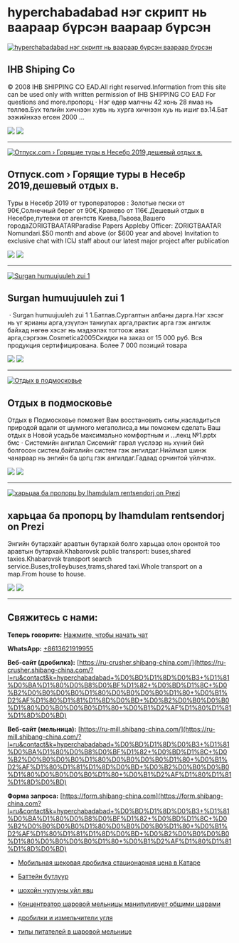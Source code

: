 # hyperchabadabad нэг скрипт нь ваараар бүрсэн ваараар бүрсэн

<a href="https://swt.shibang-china.com/?l=ru&img&k=hyperchabadabad+%D0%BD%D1%8D%D0%B3+%D1%81%D0%BA%D1%80%D0%B8%D0%BF%D1%82+%D0%BD%D1%8C+%D0%B2%D0%B0%D0%B0%D1%80%D0%B0%D0%B0%D1%80+%D0%B1%D2%AF%D1%80%D1%81%D1%8D%D0%BD+%D0%B2%D0%B0%D0%B0%D1%80%D0%B0%D0%B0%D1%80+%D0%B1%D2%AF%D1%80%D1%81%D1%8D%D0%BD" target="_blank">![hyperchabadabad нэг скрипт нь ваараар бүрсэн ваараар бүрсэн](http://static.shibang-china.com/all-800x300/689.jpg)</a>

## IHB Shiping Co
&#169; 2008 IHB SHIPPING CO EAD.All right reserved.Information from this site can be used only with written permission of IHB SHIPPING CO EAD For questions and more.пропорц&nbsp;&#0183;&#32;Нэг өдөр малчны 42 хонь 28 ямаа нь төллөв.Бүх төлийн хичнээн хувь нь хурга хичнээн хуь нь ишиг вэ.14.Бат ээжийнхээ өгсөн 2000 …


<a href="https://whatsapp.shibangsoft.com/WhatsApp.php" target="_blank" title="WhatsApp">![](http://static.shibang-china.com/icon/whatsapp.png)</a> <a href="https://swt.shibang-china.com/?l=ru&icon&k=hyperchabadabad+%D0%BD%D1%8D%D0%B3+%D1%81%D0%BA%D1%80%D0%B8%D0%BF%D1%82+%D0%BD%D1%8C+%D0%B2%D0%B0%D0%B0%D1%80%D0%B0%D0%B0%D1%80+%D0%B1%D2%AF%D1%80%D1%81%D1%8D%D0%BD+%D0%B2%D0%B0%D0%B0%D1%80%D0%B0%D0%B0%D1%80+%D0%B1%D2%AF%D1%80%D1%81%D1%8D%D0%BD" target="_blank">![](http://static.shibang-china.com/icon/chat-ru.png)</a>

---

<a href="https://swt.shibang-china.com/?l=ru&img&k=hyperchabadabad+%D0%BD%D1%8D%D0%B3+%D1%81%D0%BA%D1%80%D0%B8%D0%BF%D1%82+%D0%BD%D1%8C+%D0%B2%D0%B0%D0%B0%D1%80%D0%B0%D0%B0%D1%80+%D0%B1%D2%AF%D1%80%D1%81%D1%8D%D0%BD+%D0%B2%D0%B0%D0%B0%D1%80%D0%B0%D0%B0%D1%80+%D0%B1%D2%AF%D1%80%D1%81%D1%8D%D0%BD" target="_blank">![Отпуск.com › Горящие туры в Несебр 2019,дешевый отдых в.](http://static.shibang-china.com/all-800x300/319.jpg)</a>

## Отпуск.com › Горящие туры в Несебр 2019,дешевый отдых в.
Туры в Несебр 2019 от туроператоров : Золотые пески от 90€,Солнечный берег от 90€,Кранево от 116€.Дешевый отдых в Несебре,путевки от агентств Киева,Львова,Вашего городаZORIGTBAATARParadise Papers Appleby Officer: ZORIGTBAATAR Nomundari.$50 month and above (or $600 year and above) Invitation to exclusive chat with ICIJ staff about our latest major project after publication


<a href="https://whatsapp.shibangsoft.com/WhatsApp.php" target="_blank" title="WhatsApp">![](http://static.shibang-china.com/icon/whatsapp.png)</a> <a href="https://swt.shibang-china.com/?l=ru&icon&k=hyperchabadabad+%D0%BD%D1%8D%D0%B3+%D1%81%D0%BA%D1%80%D0%B8%D0%BF%D1%82+%D0%BD%D1%8C+%D0%B2%D0%B0%D0%B0%D1%80%D0%B0%D0%B0%D1%80+%D0%B1%D2%AF%D1%80%D1%81%D1%8D%D0%BD+%D0%B2%D0%B0%D0%B0%D1%80%D0%B0%D0%B0%D1%80+%D0%B1%D2%AF%D1%80%D1%81%D1%8D%D0%BD" target="_blank">![](http://static.shibang-china.com/icon/chat-ru.png)</a>

---

<a href="https://swt.shibang-china.com/?l=ru&img&k=hyperchabadabad+%D0%BD%D1%8D%D0%B3+%D1%81%D0%BA%D1%80%D0%B8%D0%BF%D1%82+%D0%BD%D1%8C+%D0%B2%D0%B0%D0%B0%D1%80%D0%B0%D0%B0%D1%80+%D0%B1%D2%AF%D1%80%D1%81%D1%8D%D0%BD+%D0%B2%D0%B0%D0%B0%D1%80%D0%B0%D0%B0%D1%80+%D0%B1%D2%AF%D1%80%D1%81%D1%8D%D0%BD" target="_blank">![Surgan humuujuuleh zui 1](http://static.shibang-china.com/all-800x300/737.jpg)</a>

## Surgan humuujuuleh zui 1
&nbsp;&#0183;&#32;Surgan humuujuuleh zui 1 1.Батлав.Сургалтын албаны дарга.Нэг хэсэг нь үг ярианы арга,үзүүлэн таниулах арга,практик арга гэж ангилж байхад нөгөө хэсэг нь мэдээлэх тогтоож авах арга,сэргээн.Cosmetica2005Скидки на заказ от 15 000 руб. Вся продукция сертифицирована. Более 7 000 позиций товара


<a href="https://whatsapp.shibangsoft.com/WhatsApp.php" target="_blank" title="WhatsApp">![](http://static.shibang-china.com/icon/whatsapp.png)</a> <a href="https://swt.shibang-china.com/?l=ru&icon&k=hyperchabadabad+%D0%BD%D1%8D%D0%B3+%D1%81%D0%BA%D1%80%D0%B8%D0%BF%D1%82+%D0%BD%D1%8C+%D0%B2%D0%B0%D0%B0%D1%80%D0%B0%D0%B0%D1%80+%D0%B1%D2%AF%D1%80%D1%81%D1%8D%D0%BD+%D0%B2%D0%B0%D0%B0%D1%80%D0%B0%D0%B0%D1%80+%D0%B1%D2%AF%D1%80%D1%81%D1%8D%D0%BD" target="_blank">![](http://static.shibang-china.com/icon/chat-ru.png)</a>

---

<a href="https://swt.shibang-china.com/?l=ru&img&k=hyperchabadabad+%D0%BD%D1%8D%D0%B3+%D1%81%D0%BA%D1%80%D0%B8%D0%BF%D1%82+%D0%BD%D1%8C+%D0%B2%D0%B0%D0%B0%D1%80%D0%B0%D0%B0%D1%80+%D0%B1%D2%AF%D1%80%D1%81%D1%8D%D0%BD+%D0%B2%D0%B0%D0%B0%D1%80%D0%B0%D0%B0%D1%80+%D0%B1%D2%AF%D1%80%D1%81%D1%8D%D0%BD" target="_blank">![Отдых в подмосковье](http://static.shibang-china.com/all-800x300/362.jpg)</a>

## Отдых в подмосковье
Отдых в Подмосковье поможет Вам восстановить силы,насладиться природой вдали от шумного мегаполиса,а мы поможем сделать Ваш отдых в Новой усадьбе максимально комфортным и …лекц №1.pptx бмс&nbsp;&#0183;&#32;Системийн ангилал Сисемийг гарал үүслээр нь хүний бий болгосон систем,байгалийн систем гэж ангилдаг.Нийлмэл шинж чанараар нь энгийн ба цогц гэж ангилдаг.Гадаад орчинтой үйлчлэх.


<a href="https://whatsapp.shibangsoft.com/WhatsApp.php" target="_blank" title="WhatsApp">![](http://static.shibang-china.com/icon/whatsapp.png)</a> <a href="https://swt.shibang-china.com/?l=ru&icon&k=hyperchabadabad+%D0%BD%D1%8D%D0%B3+%D1%81%D0%BA%D1%80%D0%B8%D0%BF%D1%82+%D0%BD%D1%8C+%D0%B2%D0%B0%D0%B0%D1%80%D0%B0%D0%B0%D1%80+%D0%B1%D2%AF%D1%80%D1%81%D1%8D%D0%BD+%D0%B2%D0%B0%D0%B0%D1%80%D0%B0%D0%B0%D1%80+%D0%B1%D2%AF%D1%80%D1%81%D1%8D%D0%BD" target="_blank">![](http://static.shibang-china.com/icon/chat-ru.png)</a>

---

<a href="https://swt.shibang-china.com/?l=ru&img&k=hyperchabadabad+%D0%BD%D1%8D%D0%B3+%D1%81%D0%BA%D1%80%D0%B8%D0%BF%D1%82+%D0%BD%D1%8C+%D0%B2%D0%B0%D0%B0%D1%80%D0%B0%D0%B0%D1%80+%D0%B1%D2%AF%D1%80%D1%81%D1%8D%D0%BD+%D0%B2%D0%B0%D0%B0%D1%80%D0%B0%D0%B0%D1%80+%D0%B1%D2%AF%D1%80%D1%81%D1%8D%D0%BD" target="_blank">![харьцаа ба пропорц by lhamdulam rentsendorj on Prezi](http://static.shibang-china.com/all-800x300/1368.jpg)</a>

## харьцаа ба пропорц by lhamdulam rentsendorj on Prezi
Энгийн бутархайг аравтын бутархай болго харьцаа олон оронтой тоо аравтын бутархай.Khabarovsk public transport: buses,shared taxies.Khabarovsk transport search service.Buses,trolleybuses,trams,shared taxi.Whole transport on a map.From house to house.


<a href="https://whatsapp.shibangsoft.com/WhatsApp.php" target="_blank" title="WhatsApp">![](http://static.shibang-china.com/icon/whatsapp.png)</a> <a href="https://swt.shibang-china.com/?l=ru&icon&k=hyperchabadabad+%D0%BD%D1%8D%D0%B3+%D1%81%D0%BA%D1%80%D0%B8%D0%BF%D1%82+%D0%BD%D1%8C+%D0%B2%D0%B0%D0%B0%D1%80%D0%B0%D0%B0%D1%80+%D0%B1%D2%AF%D1%80%D1%81%D1%8D%D0%BD+%D0%B2%D0%B0%D0%B0%D1%80%D0%B0%D0%B0%D1%80+%D0%B1%D2%AF%D1%80%D1%81%D1%8D%D0%BD" target="_blank">![](http://static.shibang-china.com/icon/chat-ru.png)</a>

---
## Свяжитесь с нами:

**Теперь говорите:** [Нажмите, чтобы начать чат](https://swt.shibang-china.com?l=ru&contact&k=hyperchabadabad+%D0%BD%D1%8D%D0%B3+%D1%81%D0%BA%D1%80%D0%B8%D0%BF%D1%82+%D0%BD%D1%8C+%D0%B2%D0%B0%D0%B0%D1%80%D0%B0%D0%B0%D1%80+%D0%B1%D2%AF%D1%80%D1%81%D1%8D%D0%BD+%D0%B2%D0%B0%D0%B0%D1%80%D0%B0%D0%B0%D1%80+%D0%B1%D2%AF%D1%80%D1%81%D1%8D%D0%BD)

**WhatsApp:**  [+8613621919955](https://whatsapp.shibangsoft.com/WhatsApp.php)

**Веб-сайт (дробилка):** [https://ru-crusher.shibang-china.com/](https://ru-crusher.shibang-china.com/?l=ru&contact&k=hyperchabadabad+%D0%BD%D1%8D%D0%B3+%D1%81%D0%BA%D1%80%D0%B8%D0%BF%D1%82+%D0%BD%D1%8C+%D0%B2%D0%B0%D0%B0%D1%80%D0%B0%D0%B0%D1%80+%D0%B1%D2%AF%D1%80%D1%81%D1%8D%D0%BD+%D0%B2%D0%B0%D0%B0%D1%80%D0%B0%D0%B0%D1%80+%D0%B1%D2%AF%D1%80%D1%81%D1%8D%D0%BD)

**Веб-сайт (мельница):** [https://ru-mill.shibang-china.com/](https://ru-mill.shibang-china.com/?l=ru&contact&k=hyperchabadabad+%D0%BD%D1%8D%D0%B3+%D1%81%D0%BA%D1%80%D0%B8%D0%BF%D1%82+%D0%BD%D1%8C+%D0%B2%D0%B0%D0%B0%D1%80%D0%B0%D0%B0%D1%80+%D0%B1%D2%AF%D1%80%D1%81%D1%8D%D0%BD+%D0%B2%D0%B0%D0%B0%D1%80%D0%B0%D0%B0%D1%80+%D0%B1%D2%AF%D1%80%D1%81%D1%8D%D0%BD)

**Форма запроса:** [https://form.shibang-china.com](https://form.shibang-china.com?l=ru&contact&k=hyperchabadabad+%D0%BD%D1%8D%D0%B3+%D1%81%D0%BA%D1%80%D0%B8%D0%BF%D1%82+%D0%BD%D1%8C+%D0%B2%D0%B0%D0%B0%D1%80%D0%B0%D0%B0%D1%80+%D0%B1%D2%AF%D1%80%D1%81%D1%8D%D0%BD+%D0%B2%D0%B0%D0%B0%D1%80%D0%B0%D0%B0%D1%80+%D0%B1%D2%AF%D1%80%D1%81%D1%8D%D0%BD)

* [Мобильная щековая дробилка стационарная цена в Катаре](../126/%D0%9C%D0%BE%D0%B1%D0%B8%D0%BB%D1%8C%D0%BD%D0%B0%D1%8F%20%D1%89%D0%B5%D0%BA%D0%BE%D0%B2%D0%B0%D1%8F%20%D0%B4%D1%80%D0%BE%D0%B1%D0%B8%D0%BB%D0%BA%D0%B0%20%D1%81%D1%82%D0%B0%D1%86%D0%B8%D0%BE%D0%BD%D0%B0%D1%80%D0%BD%D0%B0%D1%8F%20%D1%86%D0%B5%D0%BD%D0%B0%20%D0%B2%20%D0%9A%D0%B0%D1%82%D0%B0%D1%80%D0%B5.md)

* [Баттейн бутлуур](../127/%D0%91%D0%B0%D1%82%D1%82%D0%B5%D0%B9%D0%BD%20%D0%B1%D1%83%D1%82%D0%BB%D1%83%D1%83%D1%80.md)

* [шохойн чулууны үйл явц](../129/%D1%88%D0%BE%D1%85%D0%BE%D0%B9%D0%BD%20%D1%87%D1%83%D0%BB%D1%83%D1%83%D0%BD%D1%8B%20%D2%AF%D0%B9%D0%BB%20%D1%8F%D0%B2%D1%86.md)

* [Концентратор шаровой мельницы манипулирует общими шарами](../126/%D0%9A%D0%BE%D0%BD%D1%86%D0%B5%D0%BD%D1%82%D1%80%D0%B0%D1%82%D0%BE%D1%80%20%D1%88%D0%B0%D1%80%D0%BE%D0%B2%D0%BE%D0%B9%20%D0%BC%D0%B5%D0%BB%D1%8C%D0%BD%D0%B8%D1%86%D1%8B%20%D0%BC%D0%B0%D0%BD%D0%B8%D0%BF%D1%83%D0%BB%D0%B8%D1%80%D1%83%D0%B5%D1%82%20%D0%BE%D0%B1%D1%89%D0%B8%D0%BC%D0%B8%20%D1%88%D0%B0%D1%80%D0%B0%D0%BC%D0%B8.md)

* [дробилки и измельчители угля](../126/%D0%B4%D1%80%D0%BE%D0%B1%D0%B8%D0%BB%D0%BA%D0%B8%20%D0%B8%20%D0%B8%D0%B7%D0%BC%D0%B5%D0%BB%D1%8C%D1%87%D0%B8%D1%82%D0%B5%D0%BB%D0%B8%20%D1%83%D0%B3%D0%BB%D1%8F.md)

* [типы питателей в шаровой мельнице](../130/%D1%82%D0%B8%D0%BF%D1%8B%20%D0%BF%D0%B8%D1%82%D0%B0%D1%82%D0%B5%D0%BB%D0%B5%D0%B9%20%D0%B2%20%D1%88%D0%B0%D1%80%D0%BE%D0%B2%D0%BE%D0%B9%20%D0%BC%D0%B5%D0%BB%D1%8C%D0%BD%D0%B8%D1%86%D0%B5.md)